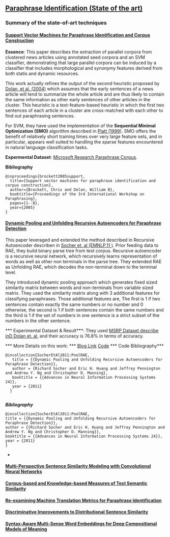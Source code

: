 
## [Paraphrase Identification (State of the art)](https://aclweb.org/aclwiki/index.php?title=Paraphrase_Identification_(State_of_the_art))

### Summary of the state-of-art techniques

#### [Support Vector Machines for Paraphrase Identification and Corpus Construction](https://www.microsoft.com/en-us/research/wp-content/uploads/2016/02/I05-50015B15D.pdf)

**Essence**: This paper describes the extraction of parallel corpora from clustered news articles using annotated seed corpora and an SVM classifier, demonstrating that large parallel corpora can be induced by a classifier that includes morphological and synonymy features derived from both statis and dynamic resources.

This work actually refines the output of the second heuristic proposed by [Dolan, et al. (2004)](http://www.aclweb.org/anthology/C04-1051.pdf) which assumes that the early sentences of a news article will tend to summarize the whole article and are thus likely to contain the same information as other early sentences of other articles in the cluster. This heuristic is a text-feature-based heuristic in which the first two sentences of each article in a cluster are cross-matched with each other to find out paraphrasing sentences.

For SVM, they have used the implementation of the **Sequential Minimal Optimization (SMO)** algorithm described in [Platt (1999)](http://www.cs.utsa.edu/~bylander/cs6243/smo-book.pdf). SMO offers the benefit of relatively short training times over very large feature sets, and in particular, appears well suited to handling the sparse features encountered in natural language classification tasks.

**Expermental Dataset**: [Microsoft Research Paraphrase Corpus](https://github.com/wasiahmad/Paraphrase-Identification-Task/tree/master/Dataset/MSRParaphraseCorpus).

**Bibliography**
```
@inproceedings{brockett2005support,
  title={Support vector machines for paraphrase identification and corpus construction},
  author={Brockett, Chris and Dolan, William B},
  booktitle={Proceedings of the 3rd International Workshop on Paraphrasing},
  pages={1--8},
  year={2005}
}
```

#### [Dynamic Pooling and Unfolding Recursive Autoencoders for Paraphrase Detection](http://papers.nips.cc/paper/4204-dynamic-pooling-and-unfolding-recursive-autoencoders-for-paraphrase-detection.pdf)

This paper leveraged and extended the method described in Recursive Autoencoder describen in [Socher et. al (EMNLP.11 )](http://dl.acm.org/citation.cfm?id=2145450). Prior feeding data to RAE, they build binary parse tree from test corpus. Recursive autoencoder is a recursive neural network, which recursively learns representation of words as well as other non terminals in the parse tree. They extended RAE as Unfolding RAE, which decodes the non-terminal down to the terminal level.

They introduced dynamic pooling approach which generates fixed sized similarity matrix between words and non-terminals from variable sized matrix. They used the similarity matrix along with 3 additional features for classifying paraphrases. Those additional features are, The ﬁrst is 1 if two sentences contain exactly the same numbers or no number and 0 otherwise, the second is 1 if both sentences contain the same numbers and the third is 1 if the set of numbers in one sentence is a strict subset of the numbers in the other sentence. 

*** Experimental Dataset & Result***: They used  [MSRP Dataset describe inD Dolan et. al.](https://www.microsoft.com/en-us/research/wp-content/uploads/2016/02/para_coling2004.pdf) and their accuracy is 76.8% in terms of accuracy. 

*** More Details on this work: *** [Blog Link](http://www.socher.org/index.php/Main/DynamicPoolingAndUnfoldingRecursiveAutoencodersForParaphraseDetection)
[Code](https://github.com/jeremysalwen/ParaphraseAutoencoder-octave)
*** Code Bibliography***
```
@incollection{SocherEtAl2011:PoolRAE,
   title = {{Dynamic Pooling and Unfolding Recursive Autoencoders for Paraphrase Detection}},
   author = {Richard Socher and Eric H. Huang and Jeffrey Pennington and Andrew Y. Ng and Christopher D. Manning},
   booktitle = {{Advances in Neural Information Processing Systems 24}},
   year = {2011}
  }
  
```

***Bibliography***
````
@incollection{SocherEtAl2011:PoolRAE,
title = {{Dynamic Pooling and Unfolding Recursive Autoencoders for Paraphrase Detection}},
author = {{Richard Socher and Eric H. Huang and Jeffrey Pennington and Andrew Y. Ng and Christopher D. Manning}},
booktitle = {{Advances in Neural Information Processing Systems 24}},
year = {2011}
}
````
*



#### [Multi-Perspective Sentence Similarity Modeling with Convolutional Neural Networks](http://aclweb.org/anthology/D/D15/D15-1181.pdf)



#### [Corpus-based and Knowledge-based Measures of Text Semantic Similarity](http://www.aaai.org/Papers/AAAI/2006/AAAI06-123.pdf)



#### [Re-examining Machine Translation Metrics for Paraphrase Identification](http://www.aclweb.org/anthology/N12-1019.pdf)



#### [Discriminative Improvements to Distributional Sentence Similarity](http://www.aclweb.org/anthology/D/D13/D13-1090.pdf)



#### [Syntax-Aware Multi-Sense Word Embeddings for Deep Compositional Models of Meaning](http://www.aclweb.org/anthology/D/D15/D15-1177.pdf)



